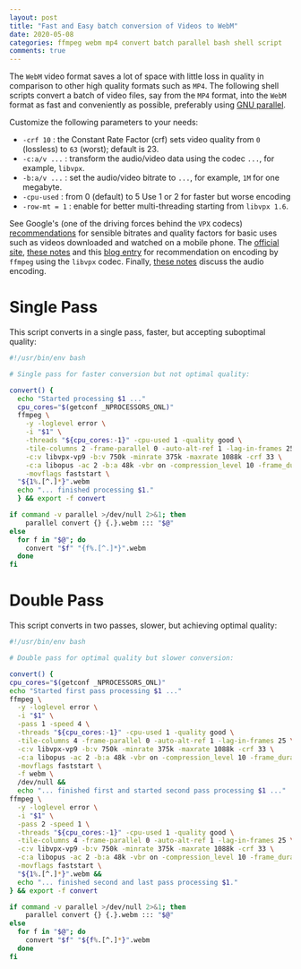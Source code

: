 ```yaml
---
layout: post
title: "Fast and Easy batch conversion of Videos to WebM"
date: 2020-05-08
categories: ffmpeg webm mp4 convert batch parallel bash shell script
comments: true
---
```


The `WebM` video format saves a lot of space with little loss in quality in comparison to other high quality formats such as `MP4`.
The following shell scripts convert a batch of video files, say from the `MP4` format, into the `WebM` format as fast and conveniently as possible, preferably using [GNU parallel](https://www.gnu.org/software/parallel/).

Customize the following parameters to your needs:

- `-crf 10` : the Constant Rate Factor (crf) sets video quality from `0` (lossless) to `63` (worst);
    default is 23.
- `-c:a/v ...` : transform the audio/video data using the codec `...`, for example, `libvpx`.
- `-b:a/v ...` : set the audio/video bitrate to `...`, for example, `1M` for one megabyte.
- `-cpu-used` : from 0 (default) to 5
    Use 1 or 2 for faster but worse encoding
- `-row-mt = 1` : enable for better multi-threading starting from `libvpx 1.6`.

See Google's (one of the driving forces behind the `VPX` codecs) [recommendations](https://developers.google.com/media/vp9/settings/vod/) for sensible bitrates and quality factors for basic uses such as videos downloaded and watched on a mobile phone.
The [official site](https://trac.ffmpeg.org/wiki/Encode/VP9), [these notes](https://github.com/Kagami/webm.py/wiki/Notes-on-encoding-settings) and this [blog entry](https://blog.programster.org/VP9-encoding) for recommendation on encoding by `ffmpeg` using the `libvpx` codec.
Finally, [these notes](https://notepad.patheticcockroach.com/4263/a-brief-tutorial-to-encode-in-x265-and-opus-using-ffmpeg/) discuss the audio encoding.

# Single Pass

This script converts in a single pass, faster, but accepting suboptimal quality:

```sh
#!/usr/bin/env bash

# Single pass for faster conversion but not optimal quality:

convert() {
  echo "Started processing $1 ..."
  cpu_cores="$(getconf _NPROCESSORS_ONL)"
  ffmpeg \
    -y -loglevel error \
    -i "$1" \
    -threads "${cpu_cores:-1}" -cpu-used 1 -quality good \
    -tile-columns 2 -frame-parallel 0 -auto-alt-ref 1 -lag-in-frames 25 \
    -c:v libvpx-vp9 -b:v 750k -minrate 375k -maxrate 1088k -crf 33 \
    -c:a libopus -ac 2 -b:a 48k -vbr on -compression_level 10 -frame_duration 40 -application audio \
    -movflags faststart \
  "${1%.[^.]*}".webm
  echo "... finished processing $1."
  } && export -f convert

if command -v parallel >/dev/null 2>&1; then
    parallel convert {} {.}.webm ::: "$@"
else
  for f in "$@"; do
    convert "$f" "{f%.[^.]*}".webm
  done
fi
```

# Double Pass

This script converts in two passes, slower, but achieving optimal quality:

```sh
#!/usr/bin/env bash

# Double pass for optimal quality but slower conversion:

convert() {
cpu_cores="$(getconf _NPROCESSORS_ONL)"
echo "Started first pass processing $1 ..."
ffmpeg \
  -y -loglevel error \
  -i "$1" \
  -pass 1 -speed 4 \
  -threads "${cpu_cores:-1}" -cpu-used 1 -quality good \
  -tile-columns 4 -frame-parallel 0 -auto-alt-ref 1 -lag-in-frames 25 \
  -c:v libvpx-vp9 -b:v 750k -minrate 375k -maxrate 1088k -crf 33 \
  -c:a libopus -ac 2 -b:a 48k -vbr on -compression_level 10 -frame_duration 40 -application audio \
  -movflags faststart \
  -f webm \
  /dev/null &&
  echo "... finished first and started second pass processing $1 ..."
ffmpeg \
  -y -loglevel error \
  -i "$1" \
  -pass 2 -speed 1 \
  -threads "${cpu_cores:-1}" -cpu-used 1 -quality good \
  -tile-columns 4 -frame-parallel 0 -auto-alt-ref 1 -lag-in-frames 25 \
  -c:v libvpx-vp9 -b:v 750k -minrate 375k -maxrate 1088k -crf 33 \
  -c:a libopus -ac 2 -b:a 48k -vbr on -compression_level 10 -frame_duration 40 -application audio \
  -movflags faststart \
  "${1%.[^.]*}".webm &&
  echo "... finished second and last pass processing $1."
} && export -f convert

if command -v parallel >/dev/null 2>&1; then
    parallel convert {} {.}.webm ::: "$@"
else
  for f in "$@"; do
    convert "$f" "${f%.[^.]*}".webm
  done
fi
```

